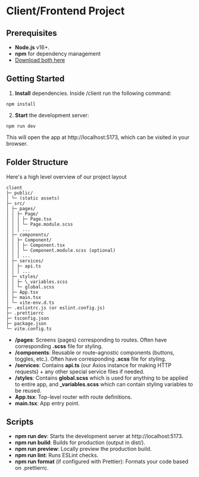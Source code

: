 # Client/Frontend Project

## Prerequisites

- **Node.js** v16+.
- **npm** for dependency management
- [Download both here](https://nodejs.org/en/download)

## Getting Started

1. **Install** dependencies. Inside /client run the following command:

```
npm install
```

2. **Start** the development server:

```
npm run dev
```

This will open the app at http://localhost:5173, which can be visited in your browser.

## Folder Structure

Here's a high level overview of our project layout

```
client
├─ public/
│ └─ (static assets)
├─ src/
│ ├─ pages/
│ │ ├─ Page/
│ │ │ ├─ Page.tsx
│ │ │ └─ Page.module.scss
│ │ │ ...
│ ├─ components/
│ │ ├─ Component/
│ │ │ ├─ Component.tsx
│ │ │ └─ Component.module.scss (optional)
│ │ │ ...
│ ├─ services/
│ │ ├─ api.ts
│ │ │ ...
│ ├─ styles/
│ │ ├─ \_variables.scss
│ │ └─ global.scss
│ ├─ App.tsx
│ ├─ main.tsx
│ └─ vite-env.d.ts
├─ .eslintrc.js (or eslint.config.js)
├─ .prettierrc
├─ tsconfig.json
├─ package.json
└─ vite.config.ts
```

- **/pages**: Screens (pages) corresponding to routes. Often have corresponding **.scss** file for styling.
- **/components**: Reusable or route-agnostic components (buttons, toggles, etc.). Often have corresponding **.scss** file for styling.
- **/services**: Contains **api.ts** (our Axios instance for making HTTP requests) + any other special service files if needed.
- **/styles**: Contains **global.scss** which is used for anything to be applied to entire app, and **\_variables.scss** which can contain styling variables to be reused.
- **App.tsx**: Top-level router with route definitions.
- **main.tsx**: App entry point.

## Scripts

- **npm run dev**: Starts the development server at http://localhost:5173.
- **npm run build**: Builds for production (output in dist/).
- **npm run preview**: Locally preview the production build.
- **npm run lint**: Runs ESLint checks.
- **npm run format** (if configured with Prettier): Formats your code based on .prettierrc.
